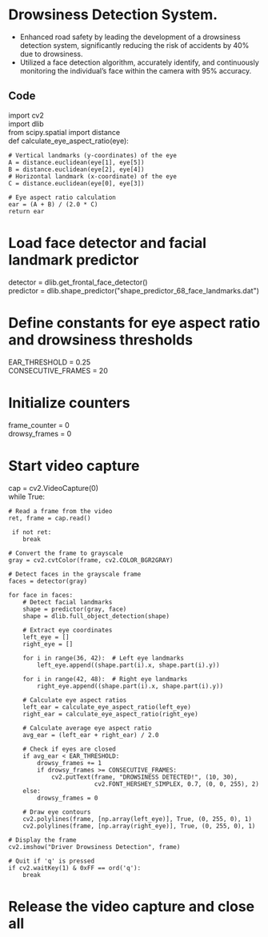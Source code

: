 # Drowsiness Detection System. 

* Enhanced road safety by leading the development of a drowsiness detection system, significantly reducing the risk of accidents by 40% due to drowsiness.
* Utilized a face detection algorithm, accurately identify, and continuously monitoring the individual’s face within the camera with 95% accuracy.

## Code

import cv2 <br>
import dlib <br>
from scipy.spatial import distance <br>
def calculate_eye_aspect_ratio(eye): <br>

    # Vertical landmarks (y-coordinates) of the eye
    A = distance.euclidean(eye[1], eye[5])
    B = distance.euclidean(eye[2], eye[4])
    # Horizontal landmark (x-coordinate) of the eye
    C = distance.euclidean(eye[0], eye[3])
    
    # Eye aspect ratio calculation
    ear = (A + B) / (2.0 * C)
    return ear


# Load face detector and facial landmark predictor

detector = dlib.get_frontal_face_detector() <br>
predictor = dlib.shape_predictor("shape_predictor_68_face_landmarks.dat")

# Define constants for eye aspect ratio and drowsiness thresholds
EAR_THRESHOLD = 0.25 <br>
CONSECUTIVE_FRAMES = 20

# Initialize counters
frame_counter = 0 <br>
drowsy_frames = 0

# Start video capture

cap = cv2.VideoCapture(0) <br>
while True:

    # Read a frame from the video
    ret, frame = cap.read()
    
     if not ret:
        break
    
    # Convert the frame to grayscale
    gray = cv2.cvtColor(frame, cv2.COLOR_BGR2GRAY)
    
    # Detect faces in the grayscale frame
    faces = detector(gray)
    
    for face in faces:
        # Detect facial landmarks
        shape = predictor(gray, face)
        shape = dlib.full_object_detection(shape)
        
        # Extract eye coordinates
        left_eye = []
        right_eye = []
        
        for i in range(36, 42):  # Left eye landmarks
            left_eye.append((shape.part(i).x, shape.part(i).y))
        
        for i in range(42, 48):  # Right eye landmarks
            right_eye.append((shape.part(i).x, shape.part(i).y))
        
        # Calculate eye aspect ratios
        left_ear = calculate_eye_aspect_ratio(left_eye)
        right_ear = calculate_eye_aspect_ratio(right_eye)
        
        # Calculate average eye aspect ratio
        avg_ear = (left_ear + right_ear) / 2.0
        
        # Check if eyes are closed
        if avg_ear < EAR_THRESHOLD:
            drowsy_frames += 1
            if drowsy_frames >= CONSECUTIVE_FRAMES:
                cv2.putText(frame, "DROWSINESS DETECTED!", (10, 30),
                            cv2.FONT_HERSHEY_SIMPLEX, 0.7, (0, 0, 255), 2)
        else:
            drowsy_frames = 0
        
        # Draw eye contours
        cv2.polylines(frame, [np.array(left_eye)], True, (0, 255, 0), 1)
        cv2.polylines(frame, [np.array(right_eye)], True, (0, 255, 0), 1)
    
    # Display the frame
    cv2.imshow("Driver Drowsiness Detection", frame)
    
    # Quit if 'q' is pressed
    if cv2.waitKey(1) & 0xFF == ord('q'):
        break

# Release the video capture and close all


